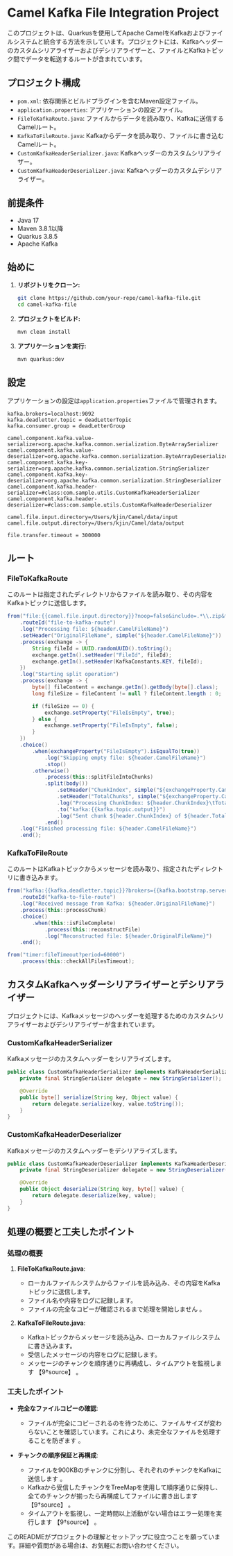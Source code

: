 # Camel Kafka File Integration Project

このプロジェクトは、Quarkusを使用してApache CamelをKafkaおよびファイルシステムと統合する方法を示しています。プロジェクトには、Kafkaヘッダーのカスタムシリアライザーおよびデシリアライザーと、ファイルとKafkaトピック間でデータを転送するルートが含まれています。

## プロジェクト構成

- `pom.xml`: 依存関係とビルドプラグインを含むMaven設定ファイル。
- `application.properties`: アプリケーションの設定ファイル。
- `FileToKafkaRoute.java`: ファイルからデータを読み取り、Kafkaに送信するCamelルート。
- `KafkaToFileRoute.java`: Kafkaからデータを読み取り、ファイルに書き込むCamelルート。
- `CustomKafkaHeaderSerializer.java`: Kafkaヘッダーのカスタムシリアライザー。
- `CustomKafkaHeaderDeserializer.java`: Kafkaヘッダーのカスタムデシリアライザー。

## 前提条件

- Java 17
- Maven 3.8.1以降
- Quarkus 3.8.5
- Apache Kafka

## 始めに

1. **リポジトリをクローン:**

   ```sh
   git clone https://github.com/your-repo/camel-kafka-file.git
   cd camel-kafka-file
   ```

2. **プロジェクトをビルド:**

   ```sh
   mvn clean install
   ```

3. **アプリケーションを実行:**

   ```sh
   mvn quarkus:dev
   ```

## 設定

アプリケーションの設定は`application.properties`ファイルで管理されます。

```properties
kafka.brokers=localhost:9092
kafka.deadletter.topic = deadLetterTopic
kafka.consumer.group = deadLetterGroup

camel.component.kafka.value-serializer=org.apache.kafka.common.serialization.ByteArraySerializer
camel.component.kafka.value-deserializer=org.apache.kafka.common.serialization.ByteArrayDeserializer
camel.component.kafka.key-serializer=org.apache.kafka.common.serialization.StringSerializer
camel.component.kafka.key-deserializer=org.apache.kafka.common.serialization.StringDeserializer
camel.component.kafka.header-serializer=#class:com.sample.utils.CustomKafkaHeaderSerializer
camel.component.kafka.header-deserializer=#class:com.sample.utils.CustomKafkaHeaderDeserializer

camel.file.input.directory=/Users/kjin/Camel/data/input
camel.file.output.directory=/Users/kjin/Camel/data/output

file.transfer.timeout = 300000
```

## ルート

### FileToKafkaRoute

このルートは指定されたディレクトリからファイルを読み取り、その内容をKafkaトピックに送信します。

```java
from("file:{{camel.file.input.directory}}?noop=false&include=.*\\.zip&filter=#fileFilter")
    .routeId("file-to-kafka-route")
    .log("Processing file: ${header.CamelFileName}")
    .setHeader("OriginalFileName", simple("${header.CamelFileName}"))
    .process(exchange -> {
        String fileId = UUID.randomUUID().toString();
        exchange.getIn().setHeader("FileId", fileId);
        exchange.getIn().setHeader(KafkaConstants.KEY, fileId);
    })
    .log("Starting split operation")
    .process(exchange -> {
        byte[] fileContent = exchange.getIn().getBody(byte[].class);
        long fileSize = fileContent != null ? fileContent.length : 0;

        if (fileSize == 0) {
            exchange.setProperty("FileIsEmpty", true);
        } else {
            exchange.setProperty("FileIsEmpty", false);
        }
    })
    .choice()
        .when(exchangeProperty("FileIsEmpty").isEqualTo(true))
            .log("Skipping empty file: ${header.CamelFileName}")
            .stop()
        .otherwise()
            .process(this::splitFileIntoChunks)
            .split(body())
                .setHeader("ChunkIndex", simple("${exchangeProperty.CamelSplitIndex}"))
                .setHeader("TotalChunks", simple("${exchangeProperty.CamelSplitSize}"))
                .log("Processing ChunkIndex: ${header.ChunkIndex}\tTotalChunks: ${header.TotalChunks}")
                .to("kafka:{{kafka.topic.output}}")
                .log("Sent chunk ${header.ChunkIndex} of ${header.TotalChunks} to Kafka for file: ${header.OriginalFileName}")
            .end()
    .log("Finished processing file: ${header.CamelFileName}")
    .end();
```

### KafkaToFileRoute

このルートはKafkaトピックからメッセージを読み取り、指定されたディレクトリに書き込みます。

```java
from("kafka:{{kafka.deadletter.topic}}?brokers={{kafka.bootstrap.servers}}&groupId=my-consumer-group")
    .routeId("kafka-to-file-route")
    .log("Received message from Kafka: ${header.OriginalFileName}")
    .process(this::processChunk)
    .choice()
        .when(this::isFileComplete)
            .process(this::reconstructFile)
            .log("Reconstructed file: ${header.OriginalFileName}")
    .end();

from("timer:fileTimeout?period=60000")
    .process(this::checkAllFilesTimeout);
```

## カスタムKafkaヘッダーシリアライザーとデシリアライザー

プロジェクトには、Kafkaメッセージのヘッダーを処理するためのカスタムシリアライザーおよびデシリアライザーが含まれています。

### CustomKafkaHeaderSerializer

Kafkaメッセージのカスタムヘッダーをシリアライズします。

```java
public class CustomKafkaHeaderSerializer implements KafkaHeaderSerializer {
    private final StringSerializer delegate = new StringSerializer();

    @Override
    public byte[] serialize(String key, Object value) {
        return delegate.serialize(key, value.toString());
    }
}
```

### CustomKafkaHeaderDeserializer

Kafkaメッセージのカスタムヘッダーをデシリアライズします。

```java
public class CustomKafkaHeaderDeserializer implements KafkaHeaderDeserializer {
    private final StringDeserializer delegate = new StringDeserializer();

    @Override
    public Object deserialize(String key, byte[] value) {
        return delegate.deserialize(key, value);
    }
}
```

## 処理の概要と工夫したポイント

### 処理の概要

1. **FileToKafkaRoute.java**:
    - ローカルファイルシステムからファイルを読み込み、その内容をKafkaトピックに送信します。
    - ファイル名や内容をログに記録します。
    - ファイルの完全なコピーが確認されるまで処理を開始しません 。

2. **KafkaToFileRoute.java**:
    - Kafkaトピックからメッセージを読み込み、ローカルファイルシステムに書き込みます。
    - 受信したメッセージの内容をログに記録します。
    - メッセージのチャンクを順序通りに再構成し、タイムアウトを監視します  【9†source】 。

### 工夫したポイント

- **完全なファイルコピーの確認**:
    - ファイルが完全にコピーされるのを待つために、ファイルサイズが変わらないことを確認しています。これにより、未完全なファイルを処理することを防ぎます  。

- **チャンクの順序保証と再構成**:
    - ファイルを900KBのチャンクに分割し、それぞれのチャンクをKafkaに送信します  。
    - Kafkaから受信したチャンクをTreeMapを使用して順序通りに保持し、全てのチャンクが揃ったら再構成してファイルに書き出します  【9†source】 。
    - タイムアウトを監視し、一定時間以上活動がない場合はエラー処理を実行します 【9†source】 。

このREADMEがプロジェクトの理解とセットアップに役立つことを願っています。詳細や質問がある場合は、お気軽にお問い合わせください。
